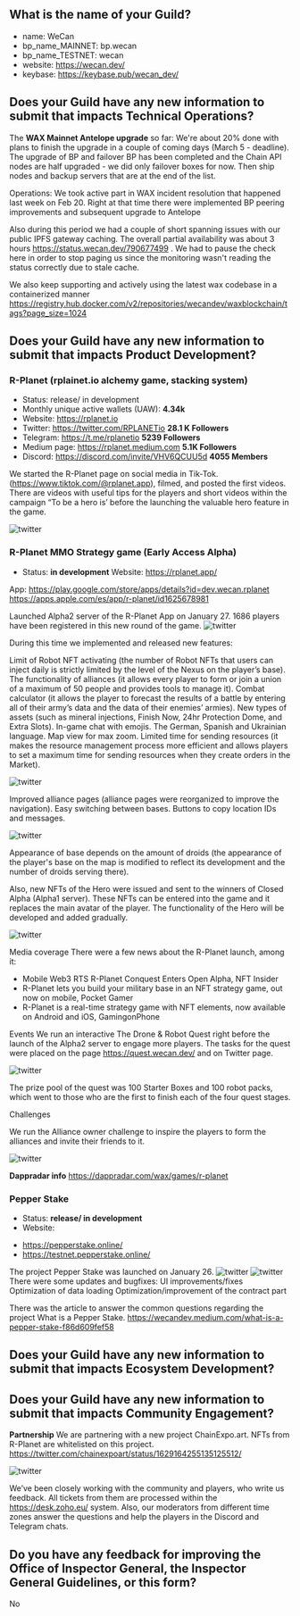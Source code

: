 ## What is the name of your Guild?

* name: WeCan
* bp_name_MAINNET: bp.wecan
* bp_name_TESTNET: wecan
* website: https://wecan.dev/
* keybase: https://keybase.pub/wecan_dev/

## Does your Guild have any new information to submit that impacts Technical Operations?

The **WAX Mainnet Antelope upgrade** so far:
We're about 20% done with plans to finish the upgrade in a couple of coming days (March 5 - deadline).
The upgrade of BP and failover BP has been completed and the Chain API nodes are half upgraded - we did only failover boxes for now.
Then ship nodes and backup servers that are at the end of the list.

Operations:
We took active part in WAX incident resolution that happened last week on Feb 20.
Right at that time there were implemented BP peering improvements and subsequent upgrade to Antelope

Also during this period we had a couple of short spanning issues with our public IPFS gateway caching.
The overall partial availability was about 3 hours https://status.wecan.dev/790677499 .
We had to pause the check here in order to stop paging us since the monitoring wasn't reading the status correctly due to stale cache.

We also keep supporting and actively using the latest wax codebase in a containerized manner https://registry.hub.docker.com/v2/repositories/wecandev/waxblockchain/tags?page_size=1024

## Does your Guild have any new information to submit that impacts Product Development?

### R-Planet (rplainet.io alchemy game, stacking system)
* Status: release/ in development
* Monthly unique active wallets (UAW): **4.34k**
* Website: https://rplanet.io
* Twitter: https://twitter.com/RPLANETio **28.1 K Followers**
* Telegram: https://t.me/rplanetio **5239 Followers**
* Medium page: https://rplanet.medium.com **5.1K Followers**
* Discord: https://discord.com/invite/VHV6QCUU5d **4055 Members**

We started the R-Planet page on social media in Tik-Tok. (https://www.tiktok.com/@rplanet.app), filmed, and posted the first videos.
There are videos with useful tips for the players and short videos within the campaign “To be a hero is’ before the launching the valuable hero feature in the game.

![twitter](https://github.com/We-Can-dev/waxguilds/blob/march-2023/reports/bp.wecan/images/wecan_image48.png)

### R-Planet MMO Strategy game (Early Access Alpha)
* Status: **in development**
Website:
https://rplanet.app/

App:
https://play.google.com/store/apps/details?id=dev.wecan.rplanet
https://apps.apple.com/es/app/r-planet/id1625678981

Launched Alpha2 server of the R-Planet App on January 27. 1686 players have been registered in this new round of the game.
![twitter](https://github.com/We-Can-dev/waxguilds/blob/march-2023/reports/bp.wecan/images/wecan_image42.png)

During this time we implemented and released new features:

Limit of Robot NFT activating (the number of Robot NFTs that users can inject daily is strictly limited by the level of the Nexus on the player’s base).
The functionality of alliances (it allows every player to form or join a union of a maximum of 50 people and provides tools to manage it).
Combat calculator (it allows the player to forecast the results of a battle by entering all of their army’s data and the data of their enemies’ armies).
New types of assets (such as mineral injections, Finish Now, 24hr Protection Dome, and Extra Slots).
In-game chat with emojis.
The German, Spanish and Ukrainian language.
Map view for max zoom.
Limited time for sending resources (it makes the resource management process more efficient and allows players to set a maximum time for sending resources when they create orders in the Market).

![twitter](https://github.com/We-Can-dev/waxguilds/blob/march-2023/reports/bp.wecan/images/wecan_image43.png)

Improved alliance pages (alliance pages were reorganized to improve the navigation).
Easy switching between bases.
Buttons to copy location IDs and messages.

![twitter](https://github.com/We-Can-dev/waxguilds/blob/march-2023/reports/bp.wecan/images/wecan_image44.png)

Appearance of base depends on the amount of droids (the appearance of the player's base on the map is modified to reflect its development and the number of droids serving there).

Also, new NFTs of the Hero were issued and sent to the winners of Closed Alpha (Alpha1 server). These NFTs can be entered into the game and it replaces the main avatar of the player. The functionality of the Hero will be developed and added gradually.

![twitter](https://github.com/We-Can-dev/waxguilds/blob/march-2023/reports/bp.wecan/images/wecan_image45.png)

Media coverage
There were a few news about the R-Planet launch, among it:
- Mobile Web3 RTS R-Planet Conquest Enters Open Alpha, NFT Insider
-  R-Planet lets you build your military base in an NFT strategy game, out now on mobile, Pocket Gamer
- R-Planet is a real-time strategy game with NFT elements, now available on Android and iOS, GamingonPhone

Events
We run an interactive The Drone & Robot Quest right before the launch of the Alpha2 server to engage more players. The tasks for the quest were placed on the page https://quest.wecan.dev/ and on Twitter page.

![twitter](https://github.com/We-Can-dev/waxguilds/blob/march-2023/reports/bp.wecan/images/wecan_image46.png)

The prize pool of the quest was 100 Starter Boxes and 100 robot packs, which went to those who are the first to finish each of the four quest stages.

Challenges

We run the Alliance owner challenge to inspire the players to form the alliances and invite their friends to it.

![twitter](https://github.com/We-Can-dev/waxguilds/blob/march-2023/reports/bp.wecan/images/wecan_image47.png)


**Dappradar info**
https://dappradar.com/wax/games/r-planet


### Pepper Stake
* Status: **release/ in development**
* Website:
 - https://pepperstake.online/
 - https://testnet.pepperstake.online/

The project Pepper Stake was launched on January 26.
![twitter](https://github.com/We-Can-dev/waxguilds/blob/march-2023/reports/bp.wecan/images/wecan_image49.png)
![twitter](https://github.com/We-Can-dev/waxguilds/blob/march-2023/reports/bp.wecan/images/wecan_image50.png)
There were some updates and bugfixes:
UI improvements/fixes
Optimization of data loading
Optimization/improvement of the contract part

There was the article to answer the common questions regarding the project What is a Pepper Stake.
https://wecandev.medium.com/what-is-a-pepper-stake-f86d609fef58


## Does your Guild have any new information to submit that impacts Ecosystem Development?


## Does your Guild have any new information to submit that impacts Community Engagement?

**Partnership**
We are partnering with a new project ChainExpo.art. NFTs from R-Planet are whitelisted on this project.  https://twitter.com/chainexpoart/status/1629164255135125512/

![twitter](https://github.com/We-Can-dev/waxguilds/blob/march-2023/reports/bp.wecan/images/wecan_image51.png)

We’ve been closely working with the community and players, who write us feedback. All tickets from them are processed within the  https://desk.zoho.eu/ system.  Also, our moderators from different time zones answer the questions and help the players in the Discord and Telegram chats.


## Do you have any feedback for improving the Office of Inspector General, the Inspector General Guidelines, or this form?

No
